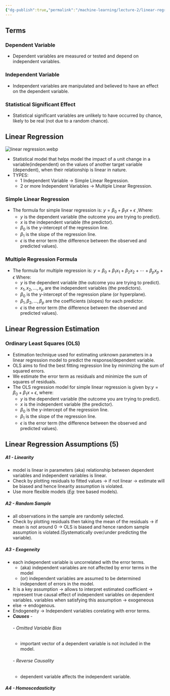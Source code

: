 ```yaml
---
{"dg-publish":true,"permalink":"/machine-learning/lecture-2/linear-regression-model/","dgPassFrontmatter":true}
---
```


## Terms
### Dependent Variable
- Dependent variables are measured or tested and depend on independent variables.
### Independent Variable
- Independent variables are manipulated and believed to have an effect on the dependent variable.
### Statistical Significant Effect
- Statistical significant variables are unlikely to have occurred by chance, likely to be real (not due to a random chance).
## Linear Regression
![linear regression.webp](/img/user/Machine%20Learning/Lecture%202/linear%20regression.webp)
- Statistical model that helps model the impact of a unit change in a variable(independent) on the values of another target variable (dependent), when their relationship is linear in nature.
- TYPES:
	- 1 Independent Variable $\rightarrow$ Simple Linear Regression.
	- 2 or more Independent Variables $\rightarrow$ Multiple Linear Regression.

### Simple Linear Regression

- The formula for simple linear regression is: $y = \beta_0 + \beta_1 x + \epsilon$ ,Where:
	- $y$ is the dependent variable (the outcome you are trying to predict).
	- $x$ is the independent variable (the predictor).
	- $\beta_0$ is the y-intercept of the regression line.
	- $\beta_1$ is the slope of the regression line.
	- $\epsilon$ is the error term (the difference between the observed and predicted values).
### Multiple Regression Formula

- The formula for multiple regression is: $y = \beta_0 + \beta_1 x_1 + \beta_2 x_2 + \cdots + \beta_p x_p + \epsilon$ Where:
	- $y$ is the dependent variable (the outcome you are trying to predict).
	- $x_1, x_2, \ldots, x_p$ are the independent variables (the predictors).
	- $\beta_0$ is the y-intercept of the regression plane (or hyperplane).
	- $\beta_1, \beta_2, \ldots, \beta_p$ are the coefficients (slopes) for each predictor.
	- $\epsilon$ is the error term (the difference between the observed and predicted values).
## Linear Regression Estimation
### Ordinary Least Squares (OLS)

- Estimation technique used for estimating unknown parameters in a linear regression model to predict the response/dependent variable.
- OLS aims to find the best fitting regression line by minimizing the sum of squared errors.
- We estimate the error term as residuals and minimize the sum of squares of residuals.
- The OLS regression model for simple linear regression is given by:$y = \beta_0 + \beta_1 x + \epsilon$, where:
	- $y$ is the dependent variable (the outcome you are trying to predict).
	- $x$ is the independent variable (the predictor).
	- $\beta_0$ is the y-intercept of the regression line.
	- $\beta_1$ is the slope of the regression line.
	- $\epsilon$ is the error term (the difference between the observed and predicted values).
## Linear Regression Assumptions (5)

##### A1 - Linearity
- model is linear in parameters (aka) relationship between dependent variables and independent variables is linear.
- Check by plotting residuals to fitted values $\rightarrow$ if not linear $\rightarrow$ estimate will be biased and hence linearity assumption is violated.
- Use more flexible models ($Eg$: tree based models).
##### A2 - Random Sample 
- all observations in the sample are randomly selected.
- Check by plotting residuals then taking the mean of the residuals $\rightarrow$ if mean is not around 0 $\rightarrow$ OLS is biased and hence random sample assumption is violated.(Systematically over/under predicting the variable).
##### A3 - Exogeneity
- each independent variable is uncorrelated with the error terms.
	- (aka) independent variables are not affected by error terms in the model
	- (or) independent variables are assumed to be determined independent of errors in the model.
- It is a key assumption $\rightarrow$ allows to interpret estimated coefficient $\rightarrow$ represent true causal effect of independent variables on dependent variables. variables when satisfying this assumption $\rightarrow$ exogeneous
- else $\rightarrow$ endogenous.
- Endogeneity $\rightarrow$ Independent variables corelating with error terms.
- ***Causes*** -
	###### - Omitted Variable Bias
	- important vector of a dependent variable is not included in the model.
	###### - Reverse Causality 
	- dependent variable affects the independent variable.
##### A4 - Homoscedasticity
